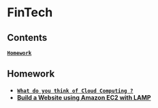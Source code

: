 FinTech
=======

Contents
--------
**[`Homework`](#Bool)**

Homework
--------
* **[`What do you think of Cloud Computing ?`](https://github.com/David1874/FinTech/tree/main/HW1)**
* **[Build a Website using Amazon EC2 with LAMP]()**


